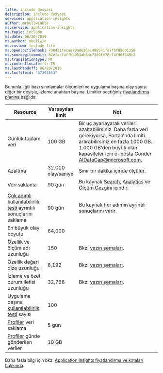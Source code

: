 ```yaml
---
title: include dosyası
description: include dosyası
services: application-insights
author: mrbullwinkle
ms.service: application-insights
ms.topic: include
ms.date: 06/20/2019
ms.author: mbullwin
ms.custom: include file
ms.openlocfilehash: 708421feca879ade26a1488541fa7fbf8a601358
ms.sourcegitcommit: 82efacfaffbb051ab6dc73d9fe78c74f96f549c2
ms.translationtype: MT
ms.contentlocale: tr-TR
ms.lasthandoff: 06/20/2019
ms.locfileid: "67303853"
---
```

Bununla ilgili bazı sınırlamalar ölçümleri ve uygulama başına olay sayısı diğer bir deyişle, izleme anahtarı başına. Limitler seçtiğiniz [fiyatlandırma planına](https://azure.microsoft.com/pricing/details/application-insights/) bağlıdır.

| Resource | Varsayılan limit | Not
| --- | --- | --- |
| Günlük toplam veri | 100 GB | Bir uç ayarlayarak verileri azaltabilirsiniz. Daha fazla veri gerekiyorsa, Portalı'nda limiti artırabilirsiniz en fazla 1000 GB. 1\.000 GB'den büyük olan kapasiteler için e-posta Gönder AIDataCap@microsoft.com.
| Azaltma | 32.000 olay/saniye | Sınır bir dakika içinde ölçülür.
| Veri saklama | 90 gün | Bu kaynak [Search](../articles/azure-monitor/app/diagnostic-search.md), [Analytics](../articles/azure-monitor/app/analytics.md) ve [Ölçüm Gezgini](../articles/azure-monitor/app/metrics-explorer.md) içindir.
| [Çok adımlı kullanılabilirlik testi](../articles/azure-monitor/app/availability-multistep.md) ayrıntılı sonuçlarını saklama | 90 gün | Bu kaynak her adımın ayrıntılı sonuçlarını verir.
| En büyük olay boyutu | 64,000 |
| Özellik ve ölçüm adı uzunluğu | 150 | Bkz: [yazın şemaları](https://github.com/Microsoft/ApplicationInsights-Home/blob/master/EndpointSpecs/Schemas/Docs/).
| Özellik değeri dize uzunluğu | 8,192 | Bkz: [yazın şemaları](https://github.com/Microsoft/ApplicationInsights-Home/blob/master/EndpointSpecs/Schemas/Docs/).
| İzleme ve özel durum iletisi uzunluğu | 32,768  | Bkz: [yazın şemaları](https://github.com/Microsoft/ApplicationInsights-Home/blob/master/EndpointSpecs/Schemas/Docs/).
| Uygulama başına [kullanılabilirlik testi](../articles/azure-monitor/app/monitor-web-app-availability.md) sayısı | 100 |
| [Profiler](../articles/azure-monitor/app/profiler.md) veri saklama | 5 gün |
| [Profiler](../articles/azure-monitor/app/profiler.md) günde gönderilen veriler | 10 GB |

Daha fazla bilgi için bkz. [Application Insights fiyatlandırma ve kotaları hakkında](../articles/azure-monitor/app/pricing.md).